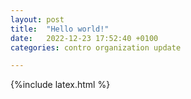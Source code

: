 ```yaml
---
layout: post
title:  "Hello world!"
date:   2022-12-23 17:52:40 +0100
categories: contro organization update

---
```

{%include latex.html %}





